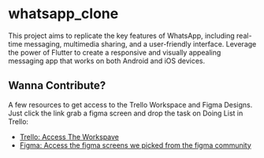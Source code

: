 # whatsapp_clone

This project aims to replicate the key features of WhatsApp, including real-time messaging, multimedia sharing, and a user-friendly interface. Leverage the power of Flutter to create a responsive and visually appealing messaging app that works on both Android and iOS devices.

## Wanna Contribute?


A few resources to get access to the Trello Workspace and Figma Designs. Just click the link grab a figma screen and drop the task on Doing List in Trello:

- [Trello: Access The Workspave](https://trello.com/invite/b/UUl1acUU/ATTI7a74c9f716632b0bade2a9d65af8dd2dFD73D749/kanban-template)
- [Figma: Access the figma screens we picked from the figma community](https://www.figma.com/file/Sog6uZbt7CZeTdTLT4tmDO/WhatsApp-Clone--(Dark-mode)?type=design&node-id=1%3A3092&mode=design&t=FzkznPz0iBC3qhO7-1)
